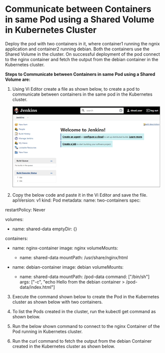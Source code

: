 # Communicate between Containers in same Pod using a Shared Volume in Kubernetes Cluster

Deploy the pod with two containers in it, where container1 running the ngnix application and container2 running debian. Both the containers use the Shared Volume in the cluster. On successful deployment of the pod connect to the nginx container and fetch the output from the debian container in the Kubernetes cluster.

**Steps to Communicate between Containers in same Pod using a Shared Volume are:**

1.	Using Vi Editor create a file as shown below, to create a pod to communicate between containers in the same pod in the Kubernetes cluster.
    
    ![Alt text](https://github.com/Protontech-1803/devops/blob/master/terrasible/output2.png)
 

2. Copy the below code and paste it in the Vi Editor and save the file.
apiVersion: v1
kind: Pod
metadata:
  name: two-containers
spec:

  restartPolicy: Never

  volumes:
  - name: shared-data
    emptyDir: {}

  containers:

  - name: nginx-container
    image: nginx
    volumeMounts:
    - name: shared-data
      mountPath: /usr/share/nginx/html

  - name: debian-container
    image: debian
    volumeMounts:
    - name: shared-data
      mountPath: /pod-data
    command: ["/bin/sh"]
    args: ["-c", "echo Hello from the debian container > /pod-data/index.html"]

3. Execute the command shown below to create the Pod in the Kubernetes cluster as shown below with two containers.
 

4. To list the Pods created in the cluster, run the kubectl get command as shown below.
 

5. Run the below shown command to connect to the nginx Container of the Pod running in Kubernetes cluster.
 

6. Run the curl command to fetch the output from the debian Container created in the Kubernetes cluster as shown below.
 


